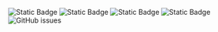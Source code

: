 ![Static Badge](https://img.shields.io/badge/blacklists-60-000000) ![Static Badge](https://img.shields.io/badge/blacklisted-2737543-cc0000) ![Static Badge](https://img.shields.io/badge/whitelisted-2242-00CC00) ![Static Badge](https://img.shields.io/badge/streaming_blacklist-28106-000000) ![GitHub issues](https://img.shields.io/github/issues/fabriziosalmi/blacklists)
